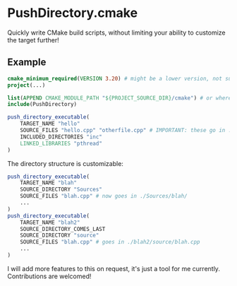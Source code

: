 # PushDirectory.cmake

Quickly write CMake build scripts, without limiting your ability to customize the target further!

## Example

```cmake
cmake_minimum_required(VERSION 3.20) # might be a lower version, not sure right now
project(...)

list(APPEND CMAKE_MODULE_PATH "${PROJECT_SOURCE_DIR}/cmake") # or wherever you stored PushDirectory.cmake
include(PushDirectory)

push_directory_executable(
    TARGET_NAME "hello"
    SOURCE_FILES "hello.cpp" "otherfile.cpp" # IMPORTANT: these go in ./src/hello/
    INCLUDED_DIRECTORIES "inc"
    LINKED_LIBRARIES "pthread"
)
```
The directory structure is customizable:
```cmake
push_directory_executable(
    TARGET_NAME "blah"
    SOURCE_DIRECTORY "Sources"
    SOURCE_FILES "blah.cpp" # now goes in ./Sources/blah/
    ...
)
push_directory_executable(
    TARGET_NAME "blah2"
    SOURCE_DIRECTORY_COMES_LAST
    SOURCE_DIRECTORY "source"
    SOURCE_FILES "blah.cpp" # goes in ./blah2/source/blah.cpp
    ...
)
```

I will add more features to this on request, it's just a tool for me currently. Contributions are welcomed!
